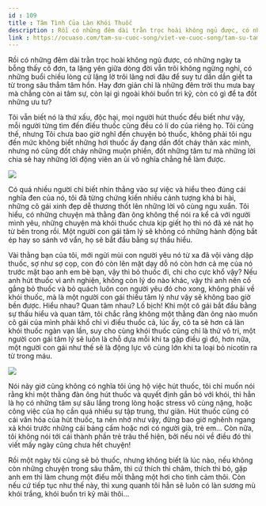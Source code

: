 ```yaml
---
id : 109
title : Tâm Tình Của Làn Khói Thuốc
description : Rồi có những đêm dài trằn trọc hoài không ngủ được, có những ngày ta bỗng thấy cô đơn, ta lặng yên giữa dòng đời vẫn trôi không ngừng nghỉ, có những buổi chiều lòng cứ lặng lờ trôi lãng nơi đâu để suy tư dần dần giết ta từ trong sâu thẳm tâm hồn. Hay đơn giản chỉ là những đêm trời thu mưa bay mà chẳng còn ai tâm sự, còn lại gì ngoài khói buồn tri kỷ, còn có gì để ta đốt những ưu tư?
link : https://ocuaso.com/tam-su-cuoc-song/viet-ve-cuoc-song/tam-su-tam-tinh-cua-lan-khoi-thuoc.html
---
```


Rồi có những đêm dài trằn trọc hoài không ngủ được, có những ngày ta bỗng
thấy cô đơn, ta lặng yên giữa dòng đời vẫn trôi không ngừng nghỉ, có những
buổi chiều lòng cứ lặng lờ trôi lãng nơi đâu để suy tư dần dần giết ta từ
trong sâu thẳm tâm hồn. Hay đơn giản chỉ là những đêm trời thu mưa bay mà
chẳng còn ai tâm sự, còn lại gì ngoài khói buồn tri kỷ, còn có gì để ta
đốt những ưu tư?

Tôi vẫn biết nó là thứ xấu, độc hại, mọi người hút thuốc đều biết như vậy,
mỗi người từng tìm đến điếu thuốc cũng đều có lí do của riêng họ. Tôi cũng
thế, nhưng Tôi chưa bao giờ nghĩ đến chuyện bỏ thuốc, không phải tôi ngu
đến mức không biết những hơi thuốc ấy đang dần đốt cháy thân xác mình, nhưng
nó cũng đốt cháy những muộn phiền, đốt những tâm tư mà những lời chia sẻ
hay những lời động viên an ủi vô nghĩa chẳng hề làm được.

![](https://ocuaso.com/wp-content/uploads/2015/09/tam-su-tam-tinh-cua-lan-khoi-thuoc.jpg)

Có quá nhiều người chỉ biết nhìn thẳng vào sự việc và hiểu theo đúng cái
nghĩa đen của nó, tôi đã từng chứng kiến nhiều cảnh tượng khá bi hài, những
cô gái xinh đẹp dễ thương thốt lên những lời vô cùng ngu xuẩn. Tôi hiểu,
có những chuyện mà thằng đàn ông không thể nói ra kể cả với người mình yêu,
những chuyện mà khói thuốc chưa kịp giết họ thì nó đã xé nát họ từ bên trong
rồi. Một người con gái tâm lý sẽ không có những hành động bắt ép hay so
sánh vớ vẩn, họ sẽ bắt đầu bằng sự thấu hiểu.

Vài thằng bạn của tôi, mới ngửi mùi con người yêu nó từ xa đã vội vàng dập
thuốc, sợ như sợ cọp, con đó còn lên mặt dạy dỗ nó còn hơn cả mẹ của nó
trước mặt bao anh em bè bạn, vậy thì bỏ thuốc đi, chi cho cực khổ vậy? Nếu
anh hút thuốc vì anh nghiện, không còn lý do nào khác, vậy thì anh nên cố
gắng bỏ thuốc và bỏ quách luôn con người yêu đó cho xong, không phải về
khói thuốc, mà là một người con gái thiếu tâm lý như vậy sẽ không bao giờ
bền được. Hiểu nhau? Quan tâm nhau? Lố bịch! Khi một cô gái bắt đầu bằng
sự thấu hiểu và quan tâm, tôi chắc rằng không một thằng đàn ông nào muốn
cô gái của mình phải khổ chỉ vì điếu thuốc cả, lúc ấy, cô ta sẽ hơn cả làn
khói thuốc ngàn vạn lần, suy cho cùng khói thuốc cũng chỉ là thứ vô tri,
một người con gái tâm lý sẽ luôn là chỗ dựa mỗi khi ta gặp điều gì đó, hơn
nữa, một người con gái như thế sẽ là động lực vô cùng lớn khi ta loại bỏ
nicotin ra từ trong máu.

![](https://ocuaso.com/wp-content/uploads/2015/09/yeu-trong-co-don.jpg)

Nói nãy giờ cũng không có nghĩa tôi ủng hộ việc hút thuốc, tôi chỉ muốn
nói rằng khi một thằng đàn ông hút thuốc và quyết định gắn bó với khói,
thì hẳn là họ có những tâm sự sâu lắng trong lòng hoặc stress vô cùng nặng,
hoặc công việc của họ cần quá nhiều sự tập trung, thư giãn. Hút thuốc cũng
có cái văn hóa của hút thuốc, ta nên nhớ như vậy, đừng bao giờ nghênh ngang
xả khói trước những cái bảng cấm hoặc nơi có người già, trẻ em... Còn nữa,
tôi không nói tới cái thành phần trẻ trâu thể hiện, bởi nếu nói về điều
đó thì viết mấy ngày cũng chưa hết chuyện!

Rồi một ngày tôi cũng sẽ bỏ thuốc, nhưng không biết là lúc nào, nếu không
còn những chuyện trong sâu thẳm, thì cứ thích thì châm, thích thì bỏ, gặp
anh em thì làm chung một điếu mỗi thằng một hơi cho tình cảm thôi. Còn nếu
cứ tiếp tục như thế này, thì xung quanh tôi hẳn sẽ luôn có làn sương mù
khói trắng, khói buồn tri kỷ mãi thôi...